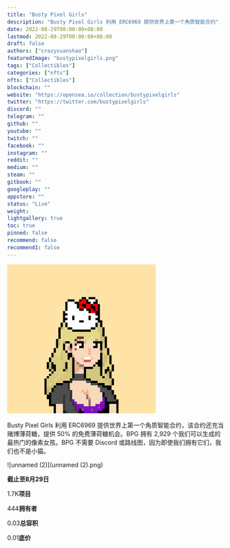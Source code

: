 ```yaml
---
title: "Busty Pixel Girls"
description: "Busty Pixel Girls 利用 ERC6969 提供世界上第一个角质智能合约"
date: 2022-08-29T00:00:00+08:00
lastmod: 2022-08-29T00:00:00+08:00
draft: false
authors: ["crazyxuanshao"]
featuredImage: "bustypixelgirls.png"
tags: ["Collectibles"]
categories: ["nfts"]
nfts: ["Collectibles"]
blockchain: ""
website: "https://opensea.io/collection/bustypixelgirls"
twitter: "https://twitter.com/bustypixelgirls"
discord: ""
telegram: ""
github: ""
youtube: ""
twitch: ""
facebook: ""
instagram: ""
reddit: ""
medium: ""
steam: ""
gitbook: ""
googleplay: ""
appstore: ""
status: "Live"
weight: 
lightgallery: true
toc: true
pinned: false
recommend: false
recommend1: false
---
```

![unnamed](unnamed.png)

Busty Pixel Girls 利用 ERC6969 提供世界上第一个角质智能合约，该合约还充当赌博薄荷糖，提供 50% 的免费薄荷糖机会。BPG 拥有 2,929 个我们可以生成的最热门的像素女孩。BPG 不需要 Discord 或路线图，因为即使我们拥有它们，我们也不是小猫。

![unnamed (2)](unnamed (2).png)

**截止至8月29日**

1.7K**项目**

444**拥有者**

0.03**总容积**

0.01**底价**